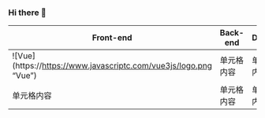 ### Hi there 👋

| Front-end  | Back-end   | DevOps     |
| ---------- | ---------- | ---------- |
| ![Vue](https://https://www.javascriptc.com/vue3js/logo.png “Vue”) | 单元格内容 | 单元格内容 |
| 单元格内容 | 单元格内容 | 单元格内容 |

<!--
**Kenny-24/Kenny-24** is a ✨ _special_ ✨ repository because its `README.md` (this file) appears on your GitHub profile.

Here are some ideas to get you started:

- 🔭 I’m currently working on ...
- 🌱 I’m currently learning ...
- 👯 I’m looking to collaborate on ...
- 🤔 I’m looking for help with ...
- 💬 Ask me about ...
- 📫 How to reach me: ...
- 😄 Pronouns: ...
- ⚡ Fun fact: ...
-->
